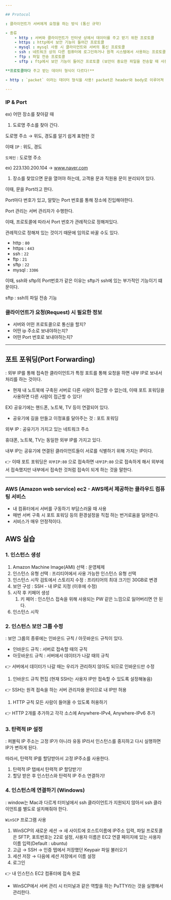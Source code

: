```yaml
---

## Protocol

: 클라이언트가 서버에게 요청을 하는 방식 (통신 규약)

- 종류
    - http : 서버와 클라이언트가 인터넷 상에서 데이터를 주고 받기 위한 프로토콜
    - https : http에서 보안 기능이 들어간 프로토콜
    - mysql : mysql 사용 시 클라이언트와 서버의 통신 프로토콜
    - ssh : 네트워크 상의 다른 컴퓨터에 로그인하거나 원격 시스템에서 사용하는 프로토콜
    - ftp : 파일 전송 프로토콜
    - sftp : ftp에서 보안 기능이 들어간 프로토콜 (보안이 중요한 파일을 전송할 때 사용)

**프로토콜마다 주고 받는 데이터 형식이 다르다!**

- http : `packet` 이라는 데이터 형식을 사용! packet은 header와 body로 이루어져 있다.

---
```


### IP & Port

ex) 어떤 장소를 찾아갈 때

1. 도로명 주소를 찾아 간다. 

도로명 주소 → 위도, 경도를 알기 쉽게 표현한 것

이때 `IP` : 위도, 경도

`도메인` : 도로명 주소

 ex) 223.130.200.104 → www.naver.com

1. 장소를 찾았으면 문을 열어야 하는데, 고객용 문과 직원용 문이 분리되어 있다.

이때, 문을 Port라고 한다.

Port마다 번호가 있고, 알맞는 Port 번호를 통해 장소에 진입해야한다.

Port 관리는 서버 관리자가 수행한다.

이때, 프로토콜에 따라서 Port 번호가 관례적으로 정해져있다.

관례적으로 정해져 있는 것이기 때문에 임의로 바꿀 수도 있다.

- http : `80`
- https : `443`
- ssh : `22`
- ftp : `21`
- sftp : `22`
- mysql : `3306`

이때, ssh와 sftp의 Port번호가 같은 이유는 sftp가 ssh에 있는 부가적인 기능이기 떄문이다.

sftp : ssh의 파일 전송 기능

### 클라이언트가 요청(Request) 시 필요한 정보

- 서버와 어떤 프로토콜으로 통신을 할지?
- 어떤 ip 주소로 보내야하는지?
- 어떤 Port 번호로 보내야하는지?

---

## 포트 포워딩(Port Forwarding)

: 외부 IP를 통해 접속한 클라이언트가 특정 포트를 통해 요청을 하면 내부 IP로 보내서 처리를 하는 것이다.

- 현재 내 노트북에 구축된 서버로 다른 사람이 접근할 수 없는데, 이때 포트 포워딩을 사용하면 다른 사람이 접근할 수 있다!

EX) 공유기에는 핸드폰, 노트북, TV 등이 연결되어 있다.

- 공유기에 길을 만들고 이정표를 달아주는 것 : 포트 포워딩

외부 IP : 공유기가 가지고 있는 네트워크 주소

휴대폰, 노트북, TV는 동일한 외부 IP를 가지고 있다.

내부 IP는 공유기에 연결된 클라이언트들이 서로를 식별하기 위해 가지는 IP이다.

👉 이때 포트 포워딩은 `외부IP:80` 으로 접속하면 `내부IP:80` 으로 접속하게 해서 외부에서 접속했지만 내부에서 접속한 것처럼 접속이 되게 하는 것을 말한다.

---

### AWS (Amazon web service) ec2 - AWS에서 제공하는 클라우드 컴퓨팅 서비스

- 내 컴퓨터에서 서버를 구동하기 부담스러울 때 사용
- 매번 서버 구축 시 포트 포워딩 등의 환경설정을 직접 하는 번거로움을 덜어준다.
- 서비스가 매우 안정적이다.

## AWS 실습

### 1. 인스턴스 생성

1. Amazon Machine Image(AMI) 선택 : 운영체제
2. 인스턴스 유형 선택 : 프리티어에서 사용 가능한 인스턴스 유형 선택
3. 인스턴스 시작 검토에서 스토리지 수정 : 프리티어의 최대 크기인 30GB로 변경
4. 보안 구성 : SSH - 내 IP로 지정 (이후에 수정)
5. 시작 후 키페어 생성
    1. 키 페어 : 인스턴스 접속을 위해 사용되는 PW 같은 느낌으로 잃어버리면 안 된다.
6. 인스턴스 시작

### 2. 인스턴스 보안 그룹 수정

: 보안 그룹의 종류에는 인바운드 규칙 / 아웃바운드 규칙이 있다.

- 인바운드 규칙 : 서버로 접속할 때의 규칙
- 아웃바운드 규칙 :  서버에서 데이터가 나갈 때의 규칙

👉 서버에서 데이터가 나갈 때는 우리가 관리하지 않아도 되므로 인바운드만 수정

1. 인바운드 규칙 편집 (현재 SSH는 사용자 IP만 접속할 수 있도록 설정해놓음)

👉 SSH는 원격 접속을 하는 서버 관리자용 문이므로 내 IP만 허용

1. HTTP 규칙 모든 사람이 들어올 수 있도록 허용하기

👉 HTTP 2개를 추가하고 각각 소스에 Anywhere-IPv4, Anywhere-IPv6 추가

### 3. 탄력적 IP 설정

: 퍼블릭 IP 주소는 고정 IP가 아니라 유동 IP라서 인스턴스를 중지하고 다시 실행하면 IP가 변하게 된다.

따라서, 탄력적 IP를 할당받아서 고정 IP주소를 사용한다.

1. 탄력적 IP 탭에서 탄력적 IP 할당받기!
2. 할당 받은 후 인스턴스와 탄력적 IP 주소 연결하기!

### 4. 인스턴스에 연결하기 (Windows)

: window는 Mac과 다르게 터미널에서 ssh 클라이언트가 지원되지 않아서 ssh 클라이언트를 별도로 설치해줘야 한다.

`WinSCP` 프로그램 사용

1. WinSCP의 새로운 세션 → 새 사이트에 호스트이름에 IP주소 입력, 파일 프로토콜은 SFTP, 포트번호는 22로 설정, 사용자 이름은 EC2 연결 페이지에 있는 사용자 이름 입력(Default : ubuntu)
2. 고급 → SSH → 인증 탭에서 저장했던 Keypair 파일 불러오기
3. 세션 저장 → 다음에 세션 저장에서 이름 설정
4. 로그인

👉 내 인스턴스 EC2 컴퓨터에 접속 완료

- WinSCP에서 서버 관리 시 터미널과 같은 역할을 하는 PuTTY라는 것을 실행해서 관리한다.
